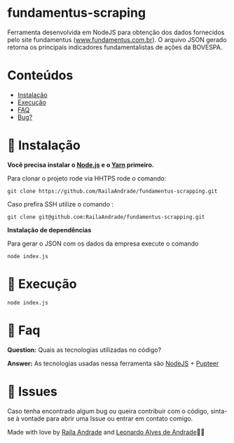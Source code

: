 # fundamentus-scraping
Ferramenta desenvolvida em NodeJS para obtenção dos dados fornecidos pelo site fundamentus (www.fundamentus.com.br). O arquivo JSON gerado retorna os principais indicadores fundamentalistas de ações da BOVESPA.



# Conteúdos

* [Instalação](#construction_worker-instalação)
* [Execução](#runner-execução)
* [FAQ](#postbox-faq)
* [Bug?](#bug-issues)




# :construction_worker: Instalação

**Você precisa instalar o [Node.js](https://nodejs.org/en/download/) e o [Yarn](https://yarnpkg.com/) primeiro.**

Para clonar o projeto rode via HHTPS rode o comando:

```git clone https://github.com/RailaAndrade/fundamentus-scrapping.git```

 Caso prefira SSH utilize o comando :

```git clone git@github.com:RailaAndrade/fundamentus-scrapping.git```

**Instalação de dependências**

 Para gerar o JSON com os dados da empresa execute o comando

```node index.js```


# :runner: Execução

```node index.js```

# :postbox: Faq

**Question:** Quais as tecnologias utilizadas no código?

**Answer:** As tecnologias usadas nessa ferramenta são [NodeJS](https://nodejs.org/en/) + [Pupteer](https://pptr.dev/) 
##

# :bug: Issues

Caso tenha encontrado algum bug ou queira contribuir com o código, sinta-se à vontade para abrir uma Issue ou entrar em contato comigo.


Made with love by [Raíla Andrade](https://github.com/RailaAndrade) and [Leonardo Alves de Andrade](https://github.com/LeonardoAlvesDeAndrade)💜🚀

